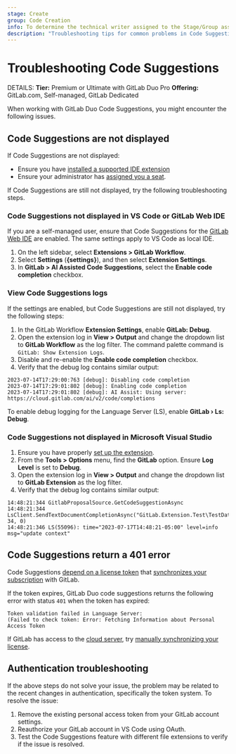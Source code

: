 ```yaml
---
stage: Create
group: Code Creation
info: To determine the technical writer assigned to the Stage/Group associated with this page, see https://handbook.gitlab.com/handbook/product/ux/technical-writing/#assignments
description: "Troubleshooting tips for common problems in Code Suggestions."
---
```


# Troubleshooting Code Suggestions

DETAILS:
**Tier:** Premium or Ultimate with GitLab Duo Pro
**Offering:** GitLab.com, Self-managed, GitLab Dedicated

When working with GitLab Duo Code Suggestions, you might encounter the following issues.

## Code Suggestions are not displayed

If Code Suggestions are not displayed:

- Ensure you have [installed a supported IDE extension](supported_extensions.md#supported-editor-extensions)
- Ensure your administrator has [assigned you a seat](../../../../subscriptions/subscription-add-ons.md#assign-gitlab-duo-pro-seats).

If Code Suggestions are still not displayed, try the following troubleshooting steps.

### Code Suggestions not displayed in VS Code or GitLab Web IDE

If you are a self-managed user, ensure that Code Suggestions for the [GitLab Web IDE](../../../project/web_ide/index.md) are enabled. The same settings apply to VS Code as local IDE.

1. On the left sidebar, select **Extensions > GitLab Workflow**.
1. Select **Settings** (**{settings}**), and then select **Extension Settings**.
1. In **GitLab > AI Assisted Code Suggestions**, select the **Enable code completion**
   checkbox.

### View Code Suggestions logs

If the settings are enabled, but Code Suggestions are still not displayed, try the following steps:

1. In the GitLab Workflow **Extension Settings**, enable **GitLab: Debug**.
1. Open the extension log in **View > Output** and change the dropdown list to **GitLab Workflow** as the log filter. The command palette command is `GitLab: Show Extension Logs`.
1. Disable and re-enable the **Enable code completion** checkbox.
1. Verify that the debug log contains similar output:

```shell
2023-07-14T17:29:00:763 [debug]: Disabling code completion
2023-07-14T17:29:01:802 [debug]: Enabling code completion
2023-07-14T17:29:01:802 [debug]: AI Assist: Using server: https://cloud.gitlab.com/ai/v2/code/completions
```

To enable debug logging for the Language Server (LS), enable **GitLab › Ls: Debug**.

### Code Suggestions not displayed in Microsoft Visual Studio

1. Ensure you have properly [set up the extension](https://gitlab.com/gitlab-org/editor-extensions/gitlab-visual-studio-extension#setup).
1. From the **Tools > Options** menu, find the **GitLab** option. Ensure **Log Level** is set to **Debug**.
1. Open the extension log in **View > Output** and change the dropdown list to **GitLab Extension** as the log filter.
1. Verify that the debug log contains similar output:

```shell
14:48:21:344 GitlabProposalSource.GetCodeSuggestionAsync
14:48:21:344 LsClient.SendTextDocumentCompletionAsync("GitLab.Extension.Test\TestData.cs", 34, 0)
14:48:21:346 LS(55096): time="2023-07-17T14:48:21-05:00" level=info msg="update context"
```

## Code Suggestions return a 401 error

Code Suggestions [depend on a license token](../../../ai_features.md) that
[synchronizes your subscription](../../../../administration/license.md) with GitLab.

If the token expires, GitLab Duo code suggestions returns the following error
with status `401` when the token has expired:

```plaintext
Token validation failed in Language Server:
(Failed to check token: Error: Fetching Information about Personal Access Token
```

If GitLab has access to the [cloud server](../../../ai_features.md), try
[manually synchronizing your license](../../../../subscriptions/self_managed/index.md#manually-synchronize-your-subscription-details).

## Authentication troubleshooting

If the above steps do not solve your issue, the problem may be related to the recent changes in authentication,
specifically the token system. To resolve the issue:

1. Remove the existing personal access token from your GitLab account settings.
1. Reauthorize your GitLab account in VS Code using OAuth.
1. Test the Code Suggestions feature with different file extensions to verify if the issue is resolved.
